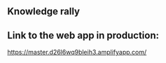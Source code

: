## Knowledge rally

## Link to the web app in production:
https://master.d26l6wq9bleih3.amplifyapp.com/
